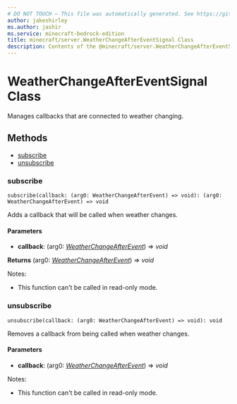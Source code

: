 ```yaml
---
# DO NOT TOUCH — This file was automatically generated. See https://github.com/mojang/minecraftapidocsgenerator to modify descriptions, examples, etc.
author: jakeshirley
ms.author: jashir
ms.service: minecraft-bedrock-edition
title: minecraft/server.WeatherChangeAfterEventSignal Class
description: Contents of the @minecraft/server.WeatherChangeAfterEventSignal class.
---
```

# WeatherChangeAfterEventSignal Class

Manages callbacks that are connected to weather changing.

## Methods
- [subscribe](#subscribe)
- [unsubscribe](#unsubscribe)

### **subscribe**
`
subscribe(callback: (arg0: WeatherChangeAfterEvent) => void): (arg0: WeatherChangeAfterEvent) => void
`

Adds a callback that will be called when weather changes.

#### **Parameters**
- **callback**: (arg0: [*WeatherChangeAfterEvent*](WeatherChangeAfterEvent.md)) => *void*

**Returns** (arg0: [*WeatherChangeAfterEvent*](WeatherChangeAfterEvent.md)) => *void*
  
Notes:
- This function can't be called in read-only mode.

### **unsubscribe**
`
unsubscribe(callback: (arg0: WeatherChangeAfterEvent) => void): void
`

Removes a callback from being called when weather changes.

#### **Parameters**
- **callback**: (arg0: [*WeatherChangeAfterEvent*](WeatherChangeAfterEvent.md)) => *void*
  
Notes:
- This function can't be called in read-only mode.

